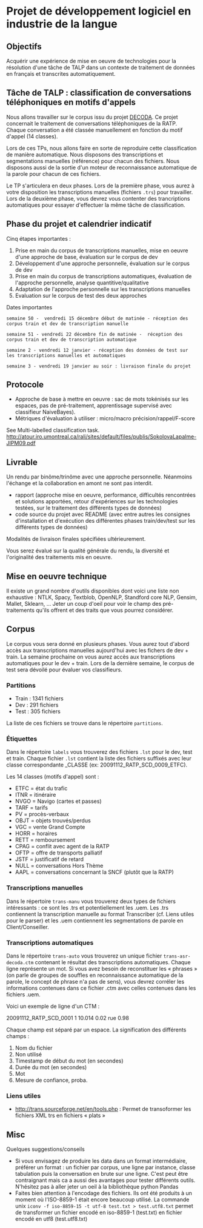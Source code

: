 # Projet de développement logiciel en industrie de la langue

## Objectifs

Acquérir une expérience de mise en oeuvre de technologies pour la résolution d'une tâche de TALP dans un contexte de traitement de données en français et transcrites automatiquement.

## Tâche de TALP : classification de conversations téléphoniques en motifs d'appels

Nous allons travailler sur le corpus issu du projet [DECODA](http://decoda.univ-avignon.fr/). Ce projet concernait le traitement de conversations téléphoniques de la RATP. Chaque conversation a été classée manuellement en fonction du motif d'appel (14 classes).

Lors de ces TPs, nous allons faire en sorte de reproduire cette classification de manière automatique. Nous disposons des transcriptions et segmentations manuelles (référence) pour chacun des fichiers. Nous disposons aussi de la sortie d'un moteur de reconnaissance automatique de la parole pour chacun de ces fichiers.

Le TP s'articulera en deux phases. Lors de la première phase, vous aurez à votre disposition les transcriptions manuelles (fichiers `.trs`) pour travailler. Lors de la deuxième phase, vous devrez vous contenter des trancriptions automatiques pour essayer d'effectuer la même tâche de classification.

## Phase du projet et calendrier indicatif

Cinq étapes importantes : 
1. Prise en main du corpus de transcriptions manuelles, mise en oeuvre d'une approche de base, évaluation sur le corpus de dev
2. Développement d'une approche personnelle, évaluation sur le corpus de dev
3. Prise en main du corpus de transcriptions automatiques, évaluation de l'approche personnelle, analyse quantitive/qualitative
4. Adaptation de l'approche personnelle sur les transcriptions manuelles
5. Evaluation sur le corpus de test des deux approches

Dates importantes

    semaine 50 -  vendredi 15 décembre début de matinée - réception des corpus train et dev de transcription manuelle

    semaine 51 - vendredi 22 décembre fin de matinée -  réception des corpus train et dev de transcription automatique 

    semaine 2 - vendredi 12 janvier - réception des données de test sur les transcriptions manuelles et automatiques

    semaine 3 - vendredi 19 janvier au soir : livraison finale du projet


## Protocole
* Approche de base à mettre en oeuvre : sac de mots tokénisés sur les espaces, pas de pré-traitement, apprentissage supervisé avec classifieur NaiveBayes).
* Métriques d'évaluation à utiliser : micro/macro précision/rappel/F-score

See Multi-labelled classification task. http://atour.iro.umontreal.ca/rali/sites/default/files/publis/SokolovaLapalme-JIPM09.pdf

## Livrable

Un rendu par binôme/trinôme avec une approche personnelle. Néanmoins l'échange et la collaboration en amont ne sont pas interdit.

* rapport (approche mise en oeuvre, performance, difficultés rencontrées et solutions apportées, retour d'expériences sur les technologies testées, sur le traitement des différents types de données)
* code source du projet avec README (avec entre autres les consignes d'installation et d'exécution des différentes phases train/dev/test sur les différents types de données)

Modalités de livraison finales spécifiées ultérieurement.

Vous serez évalué sur la qualité générale du rendu, la diversité et l'originalité des traitements mis en oeuvre.

## Mise en oeuvre technique

Il existe un grand nombre d'outils disponibles dont voici une liste non exhaustive : NTLK,  Spacy, Textblob, OpenNLP, Standford core NLP, Gensim, Mallet, Sklearn, … Jeter un coup d'oeil pour voir le champ des pré-traitements qu'ils offrent et des traits que vous pourrez considérer.


## Corpus

Le corpus vous sera donné en plusieurs phases. Vous aurez tout d'abord accès aux transcriptions manuelles aujourd'hui avec les fichers de dev + train. La semaine prochaine on vous aurez accès aux transcriptions automatiques pour le dev + train. Lors de la dernière semaine, le corpus de test sera dévoilé pour évaluer vos classifieurs.

### Partitions

- Train : 1341 fichiers
- Dev : 291 fichiers
- Test : 305 fichiers

La liste de ces fichiers se trouve dans le répertoire `partitions`.

### Étiquettes

Dans le répertoire `labels` vous trouverez des fichiers `.lst` pour le dev, test et train. Chaque fichier `.lst` contient la liste des fichiers suffixés avec leur classe correspondante _CLASSE (ex: 20091112_RATP_SCD_0009_ETFC).

Les 14 classes (motifs d'appel) sont :

- ETFC = état du trafic
- ITNR = itinéraire
- NVGO = Navigo (cartes et passes) 
- TARF = tarifs
- PV = procès-verbaux
- OBJT = objets trouvés/perdus 
- VGC = vente Grand Compte 
- HORR = horaires
- RETT = remboursement
- CPAG = conflit avec agent de la RATP 
- OFTP = offre de transports palliatif 
- JSTF = justificatif de retard
- NULL = conversations Hors Thème
- AAPL = conversations concernant la SNCF (plutôt que la RATP)

### Transcriptions manuelles

Dans le répertoire `trans-manu` vous trouverez deux types de fichiers intéressants : ce sont les .trs et potentiellement les .uem. Les .trs contiennent la transcription manuelle au format Transcriber (cf. Liens utiles pour le parser) et les .uem contiennent les segmentations de parole en Client/Conseiller.

### Transcriptions automatiques

Dans le répertoire `trans-auto` vous trouverez un unique fichier `trans-asr-decoda.ctm` contenant le résultat des transcriptions automatiques. Chaque ligne représente un mot. Si vous avez besoin de reconstituer les « phrases » (on parle de groupes de souffles en reconnaissance automatique de la parole, le concept de phrase n'a pas de sens), vous devrez corréler les informations contenues dans ce fichier .ctm avec celles contenues dans les fichiers .uem.

Voici un exemple de ligne d'un CTM :

20091112_RATP_SCD_0001 1 10.014 0.02 rue 0.98

Chaque champ est séparé par un espace. La signification des différents champs :
1. Nom du fichier
2. Non utilisé
3. Timestamp de début du mot (en secondes)
4. Durée du mot (en secondes)
5. Mot
6. Mesure de confiance, proba.

### Liens utiles

- http://trans.sourceforge.net/en/tools.php : Permet de transoformer les fichiers XML trs en fichiers « plats »

## Misc

Quelques suggestions/conseils
* Si vous envisagez de produire les data dans un format intermédiaire, préférer un format : un fichier par corpus, une ligne par instance, classe tabulation puis la conversation en brute sur une ligne. C'est peut être contraignant mais ca a aussi des avantages pour tester différents outils. N'hésitez pas à aller jeter un oeil à la bibliothèque python Pandas
* Faites bien attention à l'encodage des fichiers. Ils ont été produits à un moment où l'ISO-8859-1 était encore beaucoup utilisé. La commande unix `iconv -f iso-8859-15 -t utf-8 test.txt > test.utf8.txt` permet de transformer un fichier encodé en iso-8859-1 (test.txt) en fichier encodé en utf8 (test.utf8.txt)
